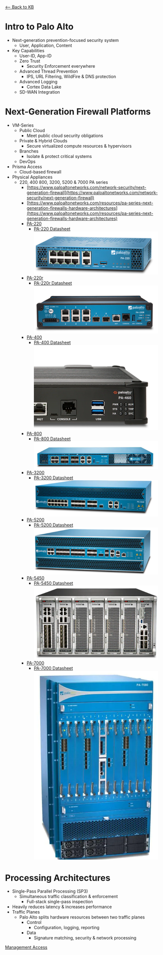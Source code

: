 [ <-- Back to KB](https://schlangens.github.io/knowledge-base/)

# Intro to Palo Alto
- Next-generation prevention-focused security system
    - User, Application, Content
- Key Capabilities
    - User-ID, App-ID
    - Zero Trust
        + Security Enforcement everywhere
    - Advanced Thread Prevention
        + IPS, URL Filtering, WildFire & DNS protection
    - Advanced Logging
        + Cortex Data Lake
    - SD-WAN Integration

# Next-Generation Firewall Platforms
- VM-Series
    - Public Cloud
        + Meet public cloud security obligations
    - Private & Hybrid Clouds
        + Secure virtualized compute resources & hypervisors
    - Branches
        + Isolate & protect critical systems
    - DevOps
- Prisma Access
    - Cloud-based firewall
- Physical Appliances
    - 220, 400 800, 3200, 5200 & 7000 PA series
        + [https://www.paloaltonetworks.com/network-security/next-generation-firewall](https://www.paloaltonetworks.com/network-security/next-generation-firewall)
        + [https://www.paloaltonetworks.com/resources/pa-series-next-generation-firewalls-hardware-architectures](https://www.paloaltonetworks.com/resources/pa-series-next-generation-firewalls-hardware-architectures)
        + [PA-220](https://www.paloaltonetworks.com/network-security/next-generation-firewall/pa-220)
            - [PA-220 Datasheet](https://www.paloaltonetworks.com/resources/datasheets/pa-220-specsheet)
            ![PA-220 IMG](https://github.com/schlangens/knowledge-base/blob/main/images/PA-220.png)
        + [PA-220r](https://www.paloaltonetworks.com/network-security/next-generation-firewall/pa-220r)
            - [PA-220r Datasheet](https://www.paloaltonetworks.com/resources/datasheets/pa-220r)
            ![PA-220r IMG](https://github.com/schlangens/knowledge-base/blob/main/images/PA-220r.png)
        + [PA-400](https://www.paloaltonetworks.com/network-security/next-generation-firewall/pa-400-series)
            - [PA-400 Datasheet](https://www.paloaltonetworks.com/resources/datasheets/pa-400-series)
            ![PA-400 IMG](https://github.com/schlangens/knowledge-base/blob/main/images/PA-400.png)
        + [PA-800](https://www.paloaltonetworks.com/network-security/next-generation-firewall/pa-800-series)
            - [PA-800 Datasheet](https://www.paloaltonetworks.com/resources/datasheets/pa-800-series-datasheet)
            ![PA-800 IMG](https://github.com/schlangens/knowledge-base/blob/main/images/PA-800%20Series.png)
        + [PA-3200](https://www.paloaltonetworks.com/network-security/next-generation-firewall/pa-3200-series)
            - [PA-3200 Datasheet](https://www.paloaltonetworks.com/resources/datasheets/pa-3200-series)
            ![PA-3200 IMG](https://github.com/schlangens/knowledge-base/blob/main/images/PA-3200%20Series.png)
        + [PA-5200](https://www.paloaltonetworks.com/network-security/next-generation-firewall/pa-5200-series)
            - [PA-5200 Datasheet](https://www.paloaltonetworks.com/resources/datasheets/pa-5200-series-specsheet)
            ![PA-5200 IMG](https://github.com/schlangens/knowledge-base/blob/main/images/PA-5200.png)
        + [PA-5450](https://www.paloaltonetworks.com/network-security/next-generation-firewall/pa-5450-series)
            - [PA-5450 Datasheet](https://www.paloaltonetworks.com/network-security/next-generation-firewall/pa-5450-series)
            ![PA-5450 IMG](https://github.com/schlangens/knowledge-base/blob/main/images/PA-5450.png)
        + [PA-7000](https://www.paloaltonetworks.com/network-security/next-generation-firewall/pa-7000-series)
            - [PA-7000 Datasheet](https://www.paloaltonetworks.com/resources/datasheets/pa-7000-series)
            ![PA-7000 IMG](https://github.com/schlangens/knowledge-base/blob/main/images/PA-7000.png)
# Processing Architectures
- Single-Pass Parallel Processing (SP3)
    - Simultaneous traffic classification & enforcement
        + Full-stack single-pass inspection
- Heavily reduces latency & increases performance 
- Traffic Planes
    - Palo Alto splits hardware resources between two traffic planes
        + Control
            * Configuration, logging, reporting
        + Data
            * Signature matching, security & network processing

[Management Access](https://github.com/schlangens/knowledge-base/blob/main/Palo%20Alto%20Essentials/management-access.md)    
